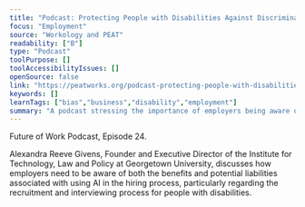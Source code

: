 ```yaml
---
title: "Podcast: Protecting People with Disabilities Against Discrimination with AI in Employment"
focus: "Employment"
source: "Workology and PEAT"
readability: ["B"]
type: "Podcast"
toolPurpose: []
toolAccessibilityIssues: []
openSource: false
link: "https://peatworks.org/podcast-protecting-people-with-disabilities-against-discrimination-with-ai-in-employment/"
keywords: []
learnTags: ["bias","business","disability","employment"]
summary: "A podcast stressing the importance of employers being aware of the benefits and risks of using AI in the hiring process, particularly when recruiting and interviewing people with disabilities. "
---
```

Future of Work Podcast, Episode 24.

Alexandra Reeve Givens, Founder and Executive Director of the Institute for Technology, Law and Policy at Georgetown University, discusses how employers need to be aware of both the benefits and potential liabilities associated with using AI in the hiring process, particularly regarding the recruitment and interviewing process for people with disabilities.
